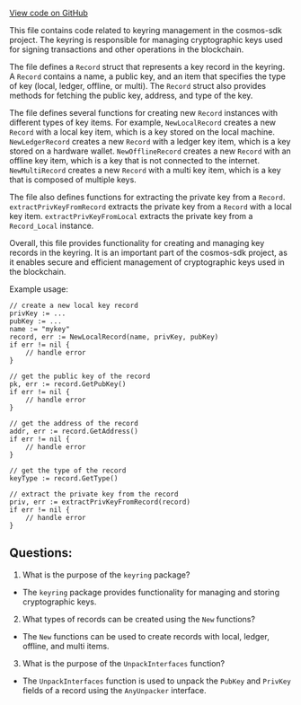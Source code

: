 [View code on GitHub](https://github.com/cosmos/cosmos-sdk/blob/main/crypto/keyring/record.go)

This file contains code related to keyring management in the cosmos-sdk project. The keyring is responsible for managing cryptographic keys used for signing transactions and other operations in the blockchain. 

The file defines a `Record` struct that represents a key record in the keyring. A `Record` contains a name, a public key, and an item that specifies the type of key (local, ledger, offline, or multi). The `Record` struct also provides methods for fetching the public key, address, and type of the key. 

The file defines several functions for creating new `Record` instances with different types of key items. For example, `NewLocalRecord` creates a new `Record` with a local key item, which is a key stored on the local machine. `NewLedgerRecord` creates a new `Record` with a ledger key item, which is a key stored on a hardware wallet. `NewOfflineRecord` creates a new `Record` with an offline key item, which is a key that is not connected to the internet. `NewMultiRecord` creates a new `Record` with a multi key item, which is a key that is composed of multiple keys. 

The file also defines functions for extracting the private key from a `Record`. `extractPrivKeyFromRecord` extracts the private key from a `Record` with a local key item. `extractPrivKeyFromLocal` extracts the private key from a `Record_Local` instance. 

Overall, this file provides functionality for creating and managing key records in the keyring. It is an important part of the cosmos-sdk project, as it enables secure and efficient management of cryptographic keys used in the blockchain. 

Example usage:

```
// create a new local key record
privKey := ...
pubKey := ...
name := "mykey"
record, err := NewLocalRecord(name, privKey, pubKey)
if err != nil {
    // handle error
}

// get the public key of the record
pk, err := record.GetPubKey()
if err != nil {
    // handle error
}

// get the address of the record
addr, err := record.GetAddress()
if err != nil {
    // handle error
}

// get the type of the record
keyType := record.GetType()

// extract the private key from the record
priv, err := extractPrivKeyFromRecord(record)
if err != nil {
    // handle error
}
```
## Questions: 
 1. What is the purpose of the `keyring` package?
- The `keyring` package provides functionality for managing and storing cryptographic keys.

2. What types of records can be created using the `New` functions?
- The `New` functions can be used to create records with local, ledger, offline, and multi items.

3. What is the purpose of the `UnpackInterfaces` function?
- The `UnpackInterfaces` function is used to unpack the `PubKey` and `PrivKey` fields of a record using the `AnyUnpacker` interface.